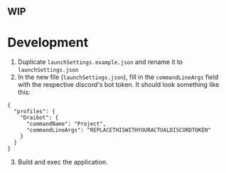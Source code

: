 ## WIP

# Development

1. Duplicate `launchSettings.example.json` and rename it to `launchSettings.json`
2. In the new file (`launchSettings.json`), fill in the `commandLineArgs` field with the respective discord's bot token. It should look something like this:
```
{
  "profiles": {
    "Draibot": {
      "commandName": "Project",
      "commandLineArgs": "REPLACETHISWITHYOURACTUALDISCORDTOKEN"
    }
  }
}
```
3. Build and exec the application.